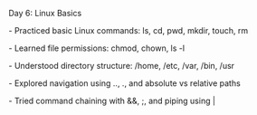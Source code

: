 Day 6: Linux Basics



\- Practiced basic Linux commands: ls, cd, pwd, mkdir, touch, rm  

\- Learned file permissions: chmod, chown, ls -l  

\- Understood directory structure: /home, /etc, /var, /bin, /usr  

\- Explored navigation using .., ., and absolute vs relative paths  

\- Tried command chaining with \&\&, ;, and piping using |



